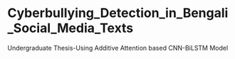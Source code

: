 # Cyberbullying_Detection_in_Bengali_Social_Media_Texts
Undergraduate Thesis-Using Additive Attention based CNN-BiLSTM Model
